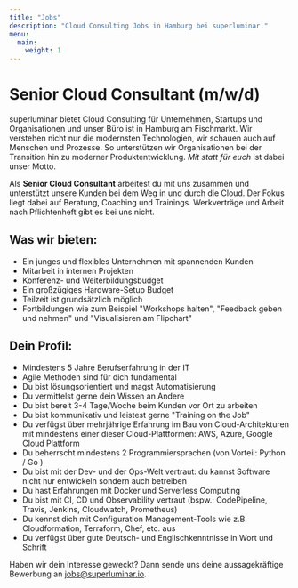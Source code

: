 ```yaml
---
title: "Jobs"
description: "Cloud Consulting Jobs in Hamburg bei superluminar."
menu:
  main:
    weight: 1
---
```


# Senior Cloud Consultant (m/w/d)

superluminar bietet Cloud Consulting für Unternehmen, Startups und Organisationen und unser Büro ist in Hamburg am Fischmarkt. 
Wir verstehen nicht nur die modernsten Technologien, wir schauen auch auf Menschen und Prozesse. So unterstützen wir Organisationen bei der Transition hin zu moderner Produktentwicklung. *Mit statt für euch* ist dabei unser Motto.

Als **Senior Cloud Consultant** arbeitest du mit uns zusammen und unterstützt unsere Kunden bei dem Weg in und durch die Cloud. 
Der Fokus liegt dabei auf Beratung, Coaching und Trainings. Werkverträge und Arbeit nach Pflichtenheft gibt es bei uns nicht.

## Was wir bieten: 

- Ein junges und flexibles Unternehmen mit spannenden Kunden
- Mitarbeit in internen Projekten
- Konferenz- und Weiterbildungsbudget
- Ein großzügiges Hardware-Setup Budget
- Teilzeit ist grundsätzlich möglich
- Fortbildungen wie zum Beispiel "Workshops halten", "Feedback geben und nehmen" und "Visualisieren am Flipchart"

## Dein Profil:

- Mindestens 5 Jahre Berufserfahrung in der IT
- Agile Methoden sind für dich fundamental
- Du bist lösungsorientiert und magst Automatisierung
- Du vermittelst gerne dein Wissen an Andere
- Du bist bereit 3-4 Tage/Woche beim Kunden vor Ort zu arbeiten
- Du bist kommunikativ und leistest gerne "Training on the Job"
- Du verfügst über mehrjährige Erfahrung im Bau von Cloud-Architekturen mit mindestens einer dieser Cloud-Plattformen: AWS, Azure, Google Cloud Plattform
- Du beherrscht mindestens 2 Programmiersprachen (von Vorteil: Python / Go )
- Du bist mit der Dev- und der Ops-Welt vertraut: du kannst Software nicht nur entwickeln sondern auch betreiben
- Du hast Erfahrungen mit Docker und Serverless Computing
- Du bist mit CI, CD und Observability vertraut (bspw.: CodePipeline, Travis, Jenkins, Cloudwatch, Prometheus)
- Du kennst dich mit Configuration Management-Tools wie z.B. Cloudformation, Terraform, Chef, etc. aus
- Du verfügst über gute Deutsch- und Englischkenntnisse in Wort und Schrift

Haben wir dein Interesse geweckt? Dann sende uns deine aussagekräftige Bewerbung an [jobs@superluminar.io](mailto:jobs@superluminar.io).
